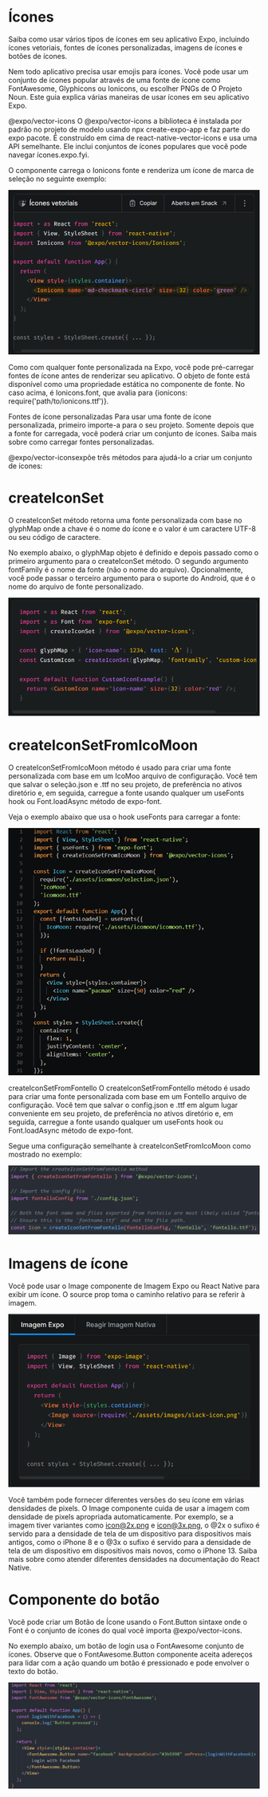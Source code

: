 <h1>Ícones</h1>

Saiba como usar vários tipos de ícones em seu aplicativo Expo, incluindo ícones vetoriais, fontes de ícones personalizadas, imagens de ícones e botões de ícones.

Nem todo aplicativo precisa usar emojis para ícones. Você pode usar um conjunto de ícones popular através de uma fonte de ícone como FontAwesome, Glyphicons ou Ionicons, ou escolher PNGs de O Projeto Noun. Este guia explica várias maneiras de usar ícones em seu aplicativo Expo.

@expo/vector-icons
O @expo/vector-icons a biblioteca é instalada por padrão no projeto de modelo usando npx create-expo-app e faz parte do expo pacote. É construído em cima de react-native-vector-icons e usa uma API semelhante. Ele inclui conjuntos de ícones populares que você pode navegar ícones.expo.fyi.

O componente carrega o Ionicons fonte e renderiza um ícone de marca de seleção no seguinte exemplo:


![alt text](image.png)


Como com qualquer fonte personalizada na Expo, você pode pré-carregar fontes de ícone antes de renderizar seu aplicativo. O objeto de fonte está disponível como uma propriedade estática no componente de fonte. No caso acima, é Ionicons.font, que avalia para {ionicons: require('path/to/ionicons.ttf')}.

Fontes de ícone personalizadas
Para usar uma fonte de ícone personalizada, primeiro importe-a para o seu projeto. Somente depois que a fonte for carregada, você poderá criar um conjunto de ícones. Saiba mais sobre como carregar fontes personalizadas.

@expo/vector-iconsexpõe três métodos para ajudá-lo a criar um conjunto de ícones:

<h1>createIconSet</h1>

O createIconSet método retorna uma fonte personalizada com base no glyphMap onde a chave é o nome do ícone e o valor é um caractere UTF-8 ou seu código de caractere.

No exemplo abaixo, o glyphMap objeto é definido e depois passado como o primeiro argumento para o createIconSet método. O segundo argumento fontFamily é o nome da fonte (não o nome do arquivo). Opcionalmente, você pode passar o terceiro argumento para o suporte do Android, que é o nome do arquivo de fonte personalizado.

![alt text](image-1.png)

<h1>createIconSetFromIcoMoon</h1>

O createIconSetFromIcoMoon método é usado para criar uma fonte personalizada com base em um IcoMoo arquivo de configuração. Você tem que salvar o seleção.json e .ttf no seu projeto, de preferência no ativos diretório e, em seguida, carregue a fonte usando qualquer um useFonts hook ou Font.loadAsync método de expo-font.

Veja o exemplo abaixo que usa o hook useFonts  para carregar a fonte:


![alt text](image-2.png)

createIconSetFromFontello
O createIconSetFromFontello método é usado para criar uma fonte personalizada com base em um Fontello arquivo de configuração. Você tem que salvar o config.json e .ttf em algum lugar conveniente em seu projeto, de preferência no ativos diretório e, em seguida, carregue a fonte usando qualquer um useFonts hook ou Font.loadAsync método de expo-font.

Segue uma configuração semelhante à createIconSetFromIcoMoon como mostrado no exemplo:

![alt text](image-3.png)

<h1>Imagens de ícone</h1>

Você pode usar o Image componente de Imagem Expo ou React Native para exibir um ícone. O source prop toma o caminho relativo para se referir à imagem.

![alt text](image-4.png)

Você também pode fornecer diferentes versões do seu ícone em várias densidades de pixels. O Image componente cuida de usar a imagem com densidade de pixels apropriada automaticamente. Por exemplo, se a imagem tiver variantes como icon@2x.png e icon@3x.png, o @2x o sufixo é servido para a densidade de tela de um dispositivo para dispositivos mais antigos, como o iPhone 8 e o @3x o sufixo é servido para a densidade de tela de um dispositivo em dispositivos mais novos, como o iPhone 13. Saiba mais sobre como atender diferentes densidades na documentação do React Native.

<h1>Componente do botão</h1>

Você pode criar um Botão de Ícone usando o Font.Button sintaxe onde o Font é o conjunto de ícones do qual você importa @expo/vector-icons.

No exemplo abaixo, um botão de login usa o FontAwesome conjunto de ícones. Observe que o FontAwesome.Button componente aceita adereços para lidar com a ação quando um botão é pressionado e pode envolver o texto do botão.


![alt text](image-5.png)
